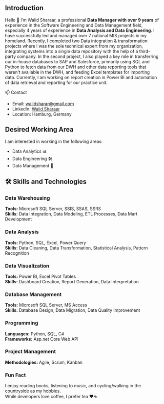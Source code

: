 <h2>  Introduction </h2>
<p>
Hello 👋 I’m Walid Sharaar, a professional <b>Data Manager with over 9 years</b> of experience in the Software Engineering and Data Management field, especially 4 years of experience in <b>Data Analysis and Data Engineering</b>. I have successfully led and managed over 7 national MIS projects in my homeland. Recently, I completed two Data integration & transformation projects where I was the sole technical expert from my organization, integrating systems into a single data repository with the help of a third-party company. In the second project, I also played a key role in transferring our in-house databases to SAP and Salesforce, primarily using SQL and Python to fetch data from our DWH and other data reporting tools that weren't available in the DWH, and feeding Excel templates for importing data. Currently, I am working on report creation in Power BI and automation of data retrieval and reporting for our practice unit.
</p>

</h2>📫 Contact</h2>

* Email: walidsharar@gmail.com
* LinkedIn: [Walid Sharaar](https://www.linkedin.com/in/walidsharaar)  
* Location: Hamburg, Germany
  
<h2>Desired Working Area</h2> 
<p>
I am interested in working in the following areas:</br>

* Data Analytics 📊 </br>
* Data Engineering 🛠️ </br>
* Data Management 📂 </br>

</p>

<h2>🛠️ Skills and Technologies</h2> 

<h3>Data Warehousing</h3>
<b>Tools:</b> Microsoft SQL Server, SSIS, SSAS, SSRS <br/>
<b>Skills:</b> Data Integration, Data Modeling, ETL Processes, Data Mart Development
  
<h3>Data Analysis</h3>
<b>Tools:</b> Python, SQL, Excel, Power Query<br/>
<b>Skills:</b> Data Cleaning, Data Transformation, Statistical Analysis, Pattern Recognition
  
<h3>Data Visualization </h3>
<b>Tools:</b> Power BI, Excel Pivot Tables <br/>
<b>Skills:</b> Dashboard Creation, Report Generation, Data Interpretation
<h3>Database Management</h3>
<b>Tools:</b> Microsoft SQL Server, MS Access <br/>
<b>Skills:</b> Database Design, Data Migration, Data Quality Improvement
<h3>Programming</h3>
<b>Languages:</b> Python, SQL, C# <br/>
<b>Frameworks:</b> Asp.net Core Web API <br/>
<h3>Project Management</h3>
<b>Methodologies:</b> Agile, Scrum, Kanban <br/>
<h3>Fun Fact</h3>
I enjoy reading books, listening to music, and cycling/walking in the countryside as my hobbies. <br/>
While developers love coffee, I prefer tea ❤️☕️.  </b>


  
  

